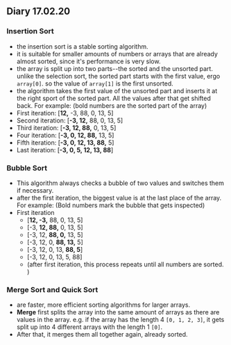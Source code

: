 ## Diary 17.02.20

### Insertion Sort
* the insertion sort is a stable sorting algorithm.
* it is suitable for smaller amounts of numbers or arrays that are already almost sorted, since it's performance is very slow.
* the array is split up into two parts--the sorted and the unsorted part. unlike the selection sort, the sorted part starts with the first value, ergo ```array[0]```. so the value of ```array[1]``` is the first unsorted.
* the algorithm takes the first value of the unsorted part and inserts it at the right sport of the sorted part. All the values after that get shifted back. For example: 
(bold numbers are the sorted part of the array)
* First iteration: [**12,** -3, 88, 0, 13, 5]
* Second iteration: [**-3, 12,** 88, 0, 13, 5]
* Third iteration: [**-3, 12, 88,** 0, 13, 5]
* Four iteration: [**-3, 0, 12, 88,** 13, 5]
* Fifth iteration: [**-3, 0, 12, 13, 88,** 5]
* Last iteration: [**-3, 0, 5, 12, 13, 88**]

### Bubble Sort
* This algorithm always checks a bubble of two values and switches them if necessary.
* after the first iteration, the biggest value is at the last place of the array. For example:
(Bold numbers mark the bubble that gets inspected)
* First iteration
   * [**12, -3,** 88, 0, 13, 5]
   * [-3, **12, 88,** 0, 13, 5] 
   * [-3, 12, **88, 0,** 13, 5]
   * [-3, 12, 0, **88, 13,** 5]
   * [-3, 12, 0, 13, **88, 5**]
   * [-3, 12, 0, 13, 5, 88] 
   * (after first iteration, this process repeats until all numbers are sorted. )

### Merge Sort and Quick Sort
* are faster, more efficient sorting algorithms for larger arrays.
* **Merge** first splits the array into the same amount of arrays as there are values in the array. e.g. if the array has the length 4 ```[0, 1, 2, 3]```, it gets split up into 4 different arrays with the length 1 ```[0]```. 
* After that, it merges them all together again, already sorted. 